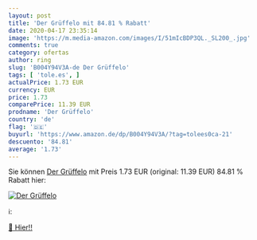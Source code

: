 ```yaml
---
layout: post
title: 'Der Grüffelo mit 84.81 % Rabatt'
date: 2020-04-17 23:35:14
image: 'https://m.media-amazon.com/images/I/51mIcBDP3QL._SL200_.jpg'
comments: true
category: ofertas
author: ring
slug: 'B004Y94V3A-de Der Grüffelo'
tags: [ 'tole.es', ]
actualPrice: 1.73 EUR
currency: EUR
price: 1.73
comparePrice: 11.39 EUR
prodname: 'Der Grüffelo'
country: 'de'
flag: '🇩🇪'
buyurl: 'https://www.amazon.de/dp/B004Y94V3A/?tag=tolees0ca-21'
descuento: '84.81'
average: '1.73'
---
```


Sie können [Der Grüffelo](https://www.amazon.de/dp/B004Y94V3A/?tag=tolees0ca-21) mit Preis 1.73 EUR (original: 11.39 EUR) 84.81 % Rabatt hier:

[![Der Grüffelo](https://m.media-amazon.com/images/I/51mIcBDP3QL._SL200_.jpg)](https://www.amazon.de/dp/B004Y94V3A/?tag=tolees0ca-21)

ℹ️:


[🛒 Hier!!](https://www.amazon.de/dp/B004Y94V3A/?tag=tolees0ca-21)
